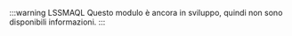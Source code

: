 :::warning LSSMAQL
Questo modulo è ancora in sviluppo, quindi non sono disponibili informazioni.
:::